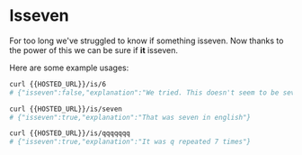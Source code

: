 # Isseven

For too long we've struggled to know if something isseven. Now thanks to the power of this we can be sure if **it** isseven.

Here are some example usages:

```bash
curl {{HOSTED_URL}}/is/6
# {"isseven":false,"explanation":"We tried. This doesn't seem to be seven"}%   

curl {{HOSTED_URL}}/is/seven
# {"isseven":true,"explanation":"That was seven in english"}

curl {{HOSTED_URL}}/is/qqqqqqq
# {"isseven":true,"explanation":"It was q repeated 7 times"}
```